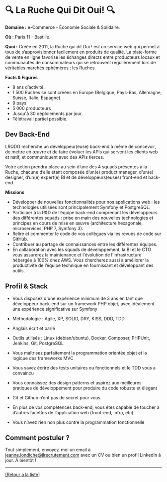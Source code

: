 # 🔍 La Ruche Qui Dit Oui! 🔍

**Domaine :**  e-Commerce - Économie Sociale & Solidaire.

**Où :** Paris 11 - Bastille.

**Quoi :** Créée en 2011, la Ruche qui dit Oui ! est un service web qui permet à tous de s’approvisionner facilement en produits de qualité. La plate-forme de vente en ligne favorise les échanges directs entre producteurs locaux et communautés de consommateurs qui se retrouvent régulièrement lors de véritables marchés éphémères : les Ruches.


**Facts & Figures**

* 8 ans d’activité.
* 1 500 Ruches se sont créées en Europe (Belgique, Pays-Bas, Allemagne, Suisse, Italie, Espagne).
* 9 pays
* 5 000 producteurs
* Jusqu'à 30 déploiements par jour.
* Télétravail partiel possible.

## Dev Back-End

LRQDO recherche un développeur(euse) back-end à même de concevoir, de mettre en œuvre et de faire évoluer les APIs qui servent les clients web et natif, et communiquent avec des APIs tierces.

Votre action prendra place au sein d’une des 4 squads présentes à la Ruche, chacune d’elle étant composée d’un(e) product manager, d’un(e) designer, d’un(e) expert(e) BI et de développeurs(euses) front-end et back-end.

**Missions**

* Développer de nouvelles fonctionnalités pour nos applications web : les technologies utilisées sont principalement Symfony et PostgreSQL.
* Participer à la R&D de l’équipe back-end comprenant les développeurs des différentes squads : prise en main des nouvelles technologies et principes en cours de mise en œuvre (architecture hexagonale, microservices, PHP 7, Symfony 3).
* Relire et commenter le code de vos collègues via les revues de code sur GitHub.
* Contribuer au partage de connaissances entre les différentes équipes.
* En collaboration avec les squads de développement, la BI et le CTO vous assurerez la maintenance et l'évolution de l'infrastructure hébergée à 100% chez AWS. Vous chercherez aussi à améliorer la productivité de l’équipe technique en fournissant et développant des outils.


## Profil & Stack

* Vous disposez d'une expérience minimum de 3 ans en tant que développeur back-end sur un framework PHP objet, avec idéalement une expérience significative sur Symfony
* Méthodologie : Agile, XP, SOLID, DRY, KISS, DDD, TDD
* Anglais écrit et parlé
* Outils utilisés : Linux (debian/ubuntu), Docker, Composer, PHPUnit, Jenkins, Git, PostgreSQL

* Vous maîtrisez parfaitement la programmation orientée objet et la logique des frameworks MVC
* Vous savez écrire des tests unitaires ou fonctionnels et le TDD vous a convaincu
* Vous connaissez des design patterns et aspirez aux meilleures pratiques de développement pour produire du code robuste et élégant
* Git et Github n’ont pas de secret pour vous
* En plus de vos compétences back-end, vous êtes capable de toucher à d’autres facettes de l’application web (front-end, infra, etc)
* Vous n’avez rien non plus contre la programmation fonctionnelle


## Comment postuler ?

Tout simplement, envoyez-moi un email à jeanne.londiche@jlrecrutement.com avec un CV ou bien un profil LinkedIn à jour. À bientôt ! 

----
<a href="https://github.com/jlondiche/job-board-php/blob/master/README.md">[Retour a la liste]</a>